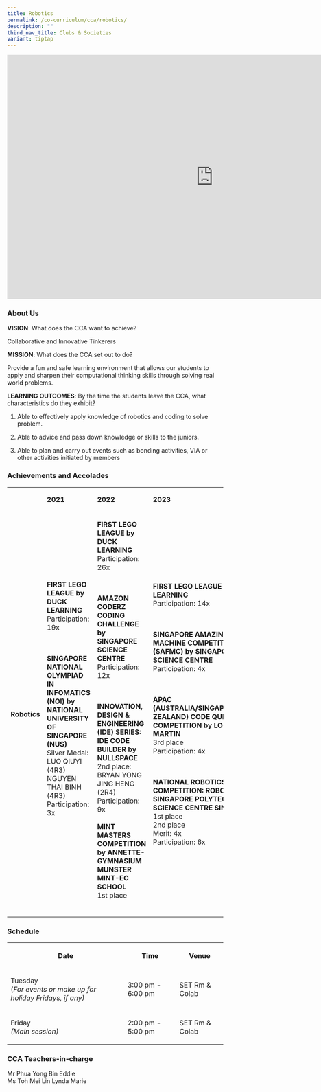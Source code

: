 ```yaml
---
title: Robotics
permalink: /co-curriculum/cca/robotics/
description: ""
third_nav_title: Clubs & Societies
variant: tiptap
---
```

<div class="iframe-wrapper"><iframe height="569" width="960" allowfullscreen="true" frameborder="0" src="https://docs.google.com/presentation/d/17yoFxXZxmkgpBhyGmkKNccInx1elDh94vpB2mdlSaMA/embed?start=true&amp;loop=true&amp;delayms=3000"></iframe></div><h3>About Us</h3><p><strong>VISION</strong>: What does the CCA want to achieve?&nbsp;</p><p>Collaborative and Innovative Tinkerers</p><p><strong>MISSION</strong>: What does the CCA set out to do?</p><p>Provide a fun and safe learning environment that allows our students to apply and sharpen their computational thinking skills through solving real world problems.</p><p><strong>LEARNING OUTCOMES</strong>: By the time the students leave the CCA, what characteristics do they exhibit?</p><ol data-tight="true" class="tight"><li><p>Able to effectively apply knowledge of robotics and coding to solve problem.&nbsp;</p></li><li><p>Able to advice and pass down knowledge or skills to the juniors.</p></li><li><p>Able to plan and carry out events such as bonding activities, VIA or other activities initiated by members</p></li></ol><h3>Achievements and Accolades</h3><table><tbody><tr><td rowspan="1" colspan="1"><p><strong>&nbsp;</strong></p></td><td rowspan="1" colspan="1"><p><strong>2021</strong></p></td><td rowspan="1" colspan="1"><p><strong>2022</strong></p></td><td rowspan="1" colspan="1"><p><strong>2023</strong></p></td></tr><tr><td rowspan="1" colspan="1"><p><strong>Robotics</strong></p></td><td rowspan="1" colspan="1"><p><strong>FIRST LEGO LEAGUE by DUCK LEARNING</strong><br>Participation: 19x</p><p><strong>&nbsp;</strong></p><p><strong>SINGAPORE NATIONAL OLYMPIAD IN INFOMATICS (NOI) by NATIONAL UNIVERSITY OF SINGAPORE (NUS)</strong><br>Silver Medal:<br>LUO QIUYI (4R3)<br>NGUYEN THAI BINH (4R3)<br>Participation: 3x</p><p><strong>&nbsp;</strong></p><p><strong>&nbsp;</strong></p></td><td rowspan="1" colspan="1"><p><strong>FIRST LEGO LEAGUE by DUCK LEARNING</strong><br>Participation: 26x</p><p><strong>&nbsp;</strong></p><p><strong>AMAZON CODERZ CODING CHALLENGE by SINGAPORE SCIENCE CENTRE</strong><br>Participation: 12x</p><p>&nbsp;</p><p><strong>INNOVATION, DESIGN &amp; ENGINEERING (IDE) SERIES: IDE CODE BUILDER by NULLSPACE</strong><br>2nd place:<br>BRYAN YONG JING HENG (2R4)<br>Participation: 9x<br><br><strong>MINT MASTERS COMPETITION by ANNETTE-GYMNASIUM MUNSTER MINT-EC SCHOOL</strong><br>1st place<br><br></p></td><td rowspan="1" colspan="1"><p><strong>FIRST LEGO LEAGUE by DUCK LEARNING</strong><br>Participation: 14x</p><p>&nbsp;</p><p><strong>SINGAPORE AMAZING FLYING MACHINE COMPETITION (SAFMC) by SINGAPORE SCIENCE CENTRE</strong><br>Participation: 4x</p><p>&nbsp;</p><p><strong>APAC (AUSTRALIA/SINGAPORE/NEW ZEALAND) CODE QUEST COMPETITION by LOCKHEED MARTIN</strong><br>3rd place<br>Participation: 4x</p><p>&nbsp;</p><p><strong>NATIONAL ROBOTICS COMPETITION: ROBOCUP BY SINGAPORE POLYTECHNIC &amp; SCIENCE CENTRE SINGAPORE</strong><br>1st place<br>2nd place<br>Merit: 4x<br>Participation: 6x</p></td></tr></tbody></table><h3>Schedule</h3><table><tbody><tr><th rowspan="1" colspan="1"><p>Date</p></th><th rowspan="1" colspan="1"><p>Time</p></th><th rowspan="1" colspan="1"><p>Venue</p></th></tr><tr><td rowspan="1" colspan="1"><p>Tuesday<br>(<em>For events or make up for holiday Fridays, if any)</em></p></td><td rowspan="1" colspan="1"><p>3:00 pm - 6:00 pm</p></td><td rowspan="1" colspan="1"><p>SET Rm &amp; Colab</p></td></tr><tr><td rowspan="1" colspan="1"><p>Friday<br><em>(Main session)</em></p></td><td rowspan="1" colspan="1"><p>2:00 pm - 5:00 pm</p></td><td rowspan="1" colspan="1"><p>SET Rm &amp; Colab</p></td></tr></tbody></table><h3>CCA Teachers-in-charge</h3><p>Mr Phua Yong Bin Eddie<br>Ms Toh Mei Lin Lynda Marie</p>